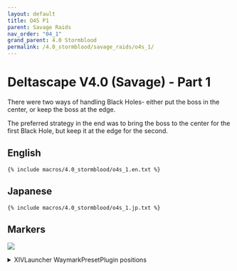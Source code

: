 ```yaml
---
layout: default
title: O4S P1
parent: Savage Raids
nav_order: "04_1"
grand_parent: 4.0 Stormblood
permalink: /4.0_stormblood/savage_raids/o4s_1/
---
```


# Deltascape V4.0 (Savage) - Part 1

There were two ways of handling Black Holes- either put the boss in the center,
or keep the boss at the edge.

The preferred strategy in the end was to bring the boss to the center for the
first Black Hole, but keep it at the edge for the second.

## English
```
{% include macros/4.0_stormblood/o4s_1.en.txt %}
```

## Japanese
```
{% include macros/4.0_stormblood/o4s_1.jp.txt %}
```

## Markers

![]({{site.baseurl}}/images/4.0_stormblood/o4s_1/markers.jpg)
<details markdown=block>
<summary>XIVLauncher WaymarkPresetPlugin positions</summary>

```json
{
  "Name":"O4S",
  "MapID":259,
  "A":{"X":0.0,"Y":0.0,"Z":-18.0,"ID":0,"Active":true},
  "B":{"X":18.0,"Y":0.0,"Z":0.0,"ID":1,"Active":true},
  "C":{"X":0.0,"Y":0.0,"Z":18.0,"ID":2,"Active":true},
  "D":{"X":-18.0,"Y":0.0,"Z":0.0,"ID":3,"Active":true},
  "One":{"X":0.0,"Y":0.0,"Z":0.0,"ID":4,"Active":true},
  "Two":{"X":0.0,"Y":0.0,"Z":0.0,"ID":5,"Active":false},
  "Three":{"X":0.0,"Y":0.0,"Z":0.0,"ID":6,"Active":false},
  "Four":{"X":0.0,"Y":0.0,"Z":0.0,"ID":7,"Active":false}
}
```

</details>

<script data-goatcounter="https://tuufless.goatcounter.com/count"
        async src="//gc.zgo.at/count.js"></script>
